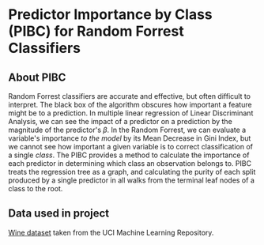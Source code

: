 # Predictor Importance by Class (PIBC) for Random Forrest Classifiers

## About PIBC
Random Forrest classifiers are accurate and effective, but often difficult to interpret. The black box of the algorithm obscures how important a feature might be to a prediction. In multiple linear regression of Linear Discriminant Analysis, we can see the impact of a predictor on a prediction by the magnitude of the predictor's $\beta$. In the Random Forrest, we can evaluate a variable's importance _to the model_ by its Mean Decrease in Gini Index, but we cannot see how important a given variable is to correct classification of a single _class_. The PIBC provides a method to calculate the importance of each predictor in determining which class an observation belongs to. PIBC treats the regression tree as a graph, and calculating the purity of each split produced by a single predictor in all walks from the terminal leaf nodes of a class to the root.

## Data used in project
[Wine dataset](https://archive.ics.uci.edu/ml/datasets/wine) taken from the UCI Machine Learning Repository.